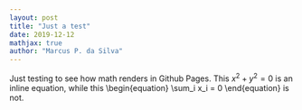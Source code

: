 ```yaml
---
layout: post
title: "Just a test"
date: 2019-12-12
mathjax: true
author: "Marcus P. da Silva"
---
```


Just testing to see how math renders in Github Pages. This $x^2+y^2=0$ is an inline equation,
while this
\begin{equation}
\sum_i x_i = 0
\end{equation}
is not.
